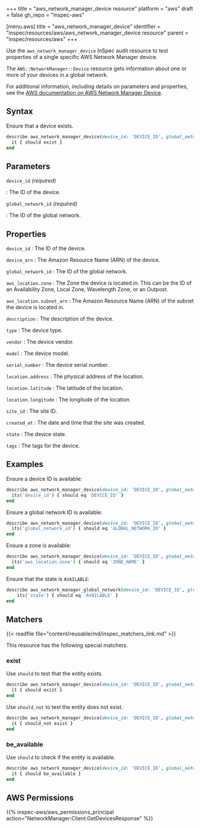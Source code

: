 +++
title = "aws_network_manager_device resource"
platform = "aws"
draft = false
gh_repo = "inspec-aws"

[menu.aws]
title = "aws_network_manager_device"
identifier = "inspec/resources/aws/aws_network_manager_device resource"
parent = "inspec/resources/aws"
+++

Use the `aws_network_manager_device` InSpec audit resource to test properties of a single specific AWS Network Manager device.

The `AWS::NetworkManager::Device` resource gets information about one or more of your devices in a global network.

For additional information, including details on parameters and properties, see the [AWS documentation on AWS Network Manager Device](https://docs.aws.amazon.com/AWSCloudFormation/latest/UserGuide/aws-resource-networkmanager-device.html).

## Syntax

Ensure that a device exists.

```ruby
describe aws_network_manager_device(device_id: 'DEVICE_ID', global_network_id: 'GLOBAL_NETWORK_ID') do
  it { should exist }
end
```

## Parameters

`device_id` _(required)_

: The ID of the device.

`global_network_id` _(required)_

: The ID of the global network.

## Properties

`device_id`
: The ID of the device.

`device_arn`
: The Amazon Resource Name (ARN) of the device.

`global_network_id`
: The ID of the global network.

`aws_location.zone`
: The Zone the device is located in. This can be the ID of an Availability Zone, Local Zone, Wavelength Zone, or an Outpost.

`aws_location.subnet_arn`
: The Amazon Resource Name (ARN) of the subnet the device is located in.

`description`
: The description of the device.

`type`
: The device type.

`vendor`
: The device vendor.

`model`
: The device model.

`serial_number`
: The device serial number.

`location.address`
: The physical address of the location.

`location.latitude`
: The latitude of the location.

`location.longitude`
: The longitude of the location.

`site_id`
: The site ID.

`created_at`
: The date and time that the site was created.

`state`
: The device state.

`tags`
: The tags for the device.

## Examples

Ensure a device ID is available:

```ruby
describe aws_network_manager_device(device_id: 'DEVICE_ID', global_network_id: 'GLOBAL_NETWORK_ID') do
  its('device_id') { should eq 'DEVICE_ID' }
end
```

Ensure a global network ID is available:

```ruby
describe aws_network_manager_device(device_id: 'DEVICE_ID', global_network_id: 'GLOBAL_NETWORK_ID') do
  its('global_network_id') { should eq 'GLOBAL_NETWORK_ID' }
end
```

Ensure a zone is available:

```ruby
describe aws_network_manager_device(device_id: 'DEVICE_ID', global_network_id: 'GLOBAL_NETWORK_ID') do
  its('aws_location.zone') { should eq 'ZONE_NAME' }
end
```

Ensure that the state is `AVAILABLE`:

```ruby
describe aws_network_manager_global_network(device_id: 'DEVICE_ID', global_network_id: 'GLOBAL_NETWORK_ID') do
    its('state') { should eq 'AVAILABLE' }
end
```

## Matchers

{{< readfile file="content/reusable/md/inspec_matchers_link.md" >}}

This resource has the following special matchers.

### exist

Use `should` to test that the entity exists.

```ruby
describe aws_network_manager_device(device_id: 'DEVICE_ID', global_network_id: 'GLOBAL_NETWORK_ID') do
  it { should exist }
end
```

Use `should_not` to test the entity does not exist.

```ruby
describe aws_network_manager_device(device_id: 'DEVICE_ID', global_network_id: 'GLOBAL_NETWORK_ID') do
  it { should_not exist }
end
```

### be_available

Use `should` to check if the entity is available.

```ruby
describe aws_network_manager_device(device_id: 'DEVICE_ID', global_network_id: 'GLOBAL_NETWORK_ID') do
  it { should be_available }
end
```

## AWS Permissions

{{% inspec-aws/aws_permissions_principal action="NetworkManager:Client:GetDevicesResponse" %}}
